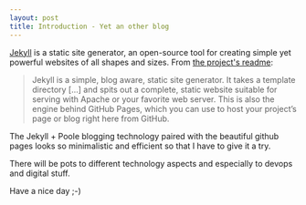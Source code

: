 ```yaml
---
layout: post
title: Introduction - Yet an other blog
---
```


[Jekyll](http://jekyllrb.com) is a static site generator, an open-source tool for creating simple yet powerful websites of all shapes and sizes. From [the project's readme](https://github.com/jekyll/jekyll/blob/master/README.markdown):

> Jekyll is a simple, blog aware, static site generator. It takes a template directory [...] and spits out a complete, static website suitable for serving with Apache or your favorite web server. This is also the engine behind GitHub Pages, which you can use to host your project’s page or blog right here from GitHub.

The Jekyll + Poole blogging technology paired with the beautiful github pages looks so minimalistic and efficient so that I have to give it a try.

There will be pots to different technology aspects and especially to devops and digital stuff.

Have a nice day ;-)

